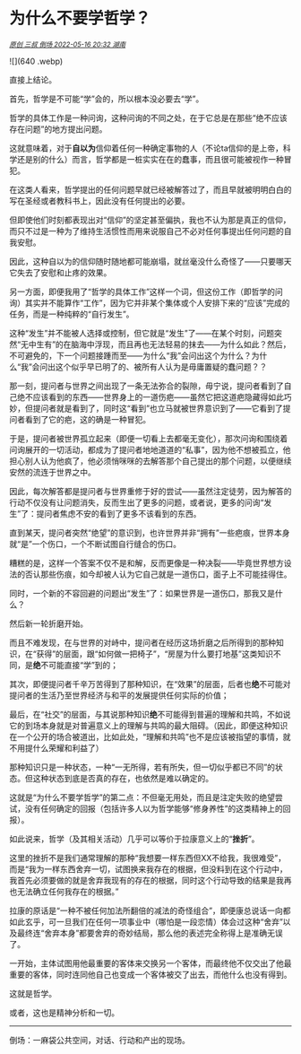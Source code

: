 # 为什么不要学哲学？

<sup>*[原创 三叔 倒场 2022-05-16 20:32 湖南](https://mp.weixin.qq.com/s/dhh-AYX8Ffuu7Jy-ZOJajw)*</sup>

![](640 .webp)

直接上结论。

首先，哲学是不可能“学”会的，所以根本没必要去“学”。

哲学的具体工作是一种问询，这种问询的不同之处，在于它总是在那些“绝不应该存在问题”的地方提出问题。

这就意味着，对于**自以为**信仰着任何一种确定事物的人（不论ta信仰的是上帝，科学还是别的什么）而言，哲学都是一桩实实在在的蠢事，而且很可能被视作一种冒犯。

在这类人看来，哲学提出的任何问题早就已经被解答过了，而且早就被明明白白的写在圣经或者教科书上，因此没有任何提出的必要。

但即使他们时刻都表现出对“信仰”的坚定甚至偏执，我也不认为那是真正的信仰，而只不过是一种为了维持生活惯性而用来说服自己不必对任何事提出任何问题的自我安慰。

因此，这种自以为的信仰随时随地都可能崩塌，就丝毫没什么奇怪了——只要哪天它失去了安慰和止疼的效果。

另一方面，即便我用了“哲学的具体工作”这样一个词，但这份工作（即哲学的问询）其实并不能算作“工作”，因为它并非某个集体或个人安排下来的“应该”完成的任务，而是一种纯粹的“自行发生”。

这种“发生”并不能被人选择或控制，但它就是“发生”了——在某个时刻，问题突然“无中生有”的在脑海中浮现，而且再也无法轻易的抹去——为什么如此？然后，不可避免的，下一个问题接踵而至——为什么“我”会问出这个为什么？为什么“我”会问出这个似乎早已明了的、被所有人认为是毋庸置疑的蠢问题？？

那一刻，提问者与世界之间出现了一条无法弥合的裂隙，毋宁说，提问者看到了自己绝不应该看到的东西——世界身上的一道伤疤——虽然它把这道疤隐藏得如此巧妙，但提问者就是看到了，同时这“看到”也立马就被世界意识到了——它看到了提问者看到了它的疤，这的确是一种冒犯。

于是，提问者被世界孤立起来（即便一切看上去都毫无变化），那次问询和围绕着问询展开的一切活动，都成为了提问者地地道道的“私事”，因为他不想被孤立，他担心别人认为他疯了，他必须悄咪咪的去解答那个自己提出的那个问题，以便继续安然的流连于世界之中。

因此，每次解答都是提问者与世界重修于好的尝试——虽然注定徒劳，因为解答的行动不仅没有让问题消失，反而生出了更多的问题，或者说，更多的问询“发生”了：提问者焦虑不安的看到了更多不该看到的东西。

直到某天，提问者突然“绝望”的意识到，也许世界并非“拥有”一些疤痕，世界本身就“是”一个伤口，一个不断试图自行缝合的伤口。

糟糕的是，这样一个答案不仅不是和解，反而更像是一种决裂——毕竟世界想方设法的否认那些伤痕，如今却被人认为它自己就是一道伤口，面子上不可能挂得住。

同时，一个新的不容回避的问题出“发生”了：如果世界是一道伤口，那我又是什么？

然后新一轮折磨开始。

而且不难发现，在与世界的对峙中，提问者在经历这场折磨之后所得到的那种知识，在“获得”的层面，跟“如何做一把椅子”，“房屋为什么要打地基”这类知识不同，是**绝**不可能直接“学”到的；

其次，即便提问者千辛万苦得到了那种知识，在“效果”的层面，后者也**绝**不可能对提问者的生活乃至世界经济与和平的发展提供任何实际的价值；

最后，在“社交”的层面，与其说那种知识**绝**不可能得到普遍的理解和共鸣，不如说它的到场本身就是对普遍意义上的理解与共鸣的最大阻碍。（因此，即便这种知识在一个公开的场合被道出，比如此处，“理解和共鸣”也不是应该被指望的事情，就不用提什么荣耀和利益了）

那种知识只是一种状态，一种“一无所得，若有所失，但一切似乎都已不同”的状态。但这种状态到底是否真的存在，也依然是难以确定的。

这就是“为什么不要学哲学”的第二点：不但毫无用处，而且是注定失败的绝望尝试，没有任何确定的回报（包括许多人以为哲学能够“修身养性”的这类精神上的回报）。

如此说来，哲学（及其相关活动）几乎可以等价于拉康意义上的“**挫折**”。

这里的挫折不是我们通常理解的那种“我想要一样东西但XX不给我，我很难受”，而是“我为一样东西舍弃一切，试图换来我存在的根据，但没料到在这个行动中，我首先必须要做的就是舍弃我现有的存在的根据，同时这个行动导致的结果是我再也无法确立任何我存在的根据。”

拉康的原话是“一种不被任何加法所翻倍的减法的奇怪组合”，即便康总说话一向都如此玄乎，可一旦我们在任何一项事业中（哪怕是一段恋情）体会过这种“舍弃”以及最终连“舍弃本身”都要舍弃的奇妙结局，那么他的表述完全称得上是准确无误了。

一开始，主体试图用他最重要的客体来交换另一个客体，而最终他不仅交出了他最重要的客体，同时连同他自己也变成一个客体被交了出去，而他什么也没有得到。

这就是哲学。

或者，这也是精神分析和一切。

--------------------------------------------

倒场：一麻袋公共空间，对话、行动和产出的现场。
